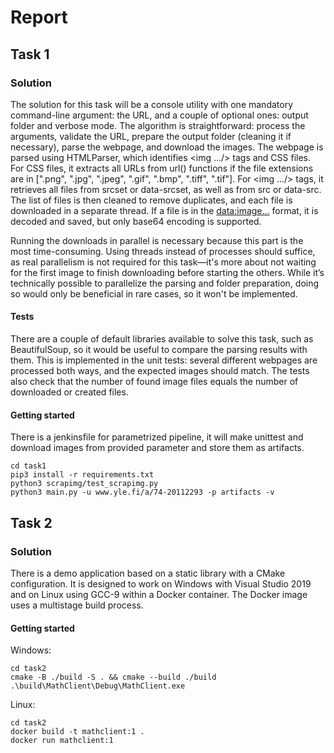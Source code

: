 # Report
## Task 1
### Solution

The solution for this task will be a console utility with one mandatory command-line argument: the URL, and a couple of optional ones: output folder and verbose mode. The algorithm is straightforward: process the arguments, validate the URL, prepare the output folder (cleaning it if necessary), parse the webpage, and download the images. The webpage is parsed using HTMLParser, which identifies <img .../> tags and CSS files. For CSS files, it extracts all URLs from url() functions if the file extensions are in [".png", ".jpg", ".jpeg", ".gif", ".bmp", ".tiff", ".tif"]. For <img .../> tags, it retrieves all files from srcset or data-srcset, as well as from src or data-src. The list of files is then cleaned to remove duplicates, and each file is downloaded in a separate thread. If a file is in the <data:image...> format, it is decoded and saved, but only base64 encoding is supported.

Running the downloads in parallel is necessary because this part is the most time-consuming. Using threads instead of processes should suffice, as real parallelism is not required for this task—it's more about not waiting for the first image to finish downloading before starting the others. While it’s technically possible to parallelize the parsing and folder preparation, doing so would only be beneficial in rare cases, so it won't be implemented.

#### Tests

There are a couple of default libraries available to solve this task, such as BeautifulSoup, so it would be useful to compare the parsing results with them. This is implemented in the unit tests: several different webpages are processed both ways, and the expected images should match. The tests also check that the number of found image files equals the number of downloaded or created files.

#### Getting started

There is a jenkinsfile for parametrized pipeline, it will make unittest and download images from provided parameter and store them as artifacts.

```console
cd task1
pip3 install -r requirements.txt
python3 scrapimg/test_scrapimg.py
python3 main.py -u www.yle.fi/a/74-20112293 -p artifacts -v
```

## Task 2

### Solution

There is a demo application based on a static library with a CMake configuration. It is designed to work on Windows with Visual Studio 2019 and on Linux using GCC-9 within a Docker container. The Docker image uses a multistage build process.

#### Getting started
Windows:
```console
cd task2
cmake -B ./build -S . && cmake --build ./build
.\build\MathClient\Debug\MathClient.exe
```

Linux:
```console
cd task2
docker build -t mathclient:1 .
docker run mathclient:1
```
